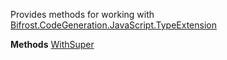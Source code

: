 Provides methods for working with [Bifrost.CodeGeneration.JavaScript.TypeExtension](Bifrost.CodeGeneration.JavaScript.TypeExtension)

**Methods**
[WithSuper](Bifrost.CodeGeneration.JavaScript.TypeExtensionExtensions.WithSuper)
